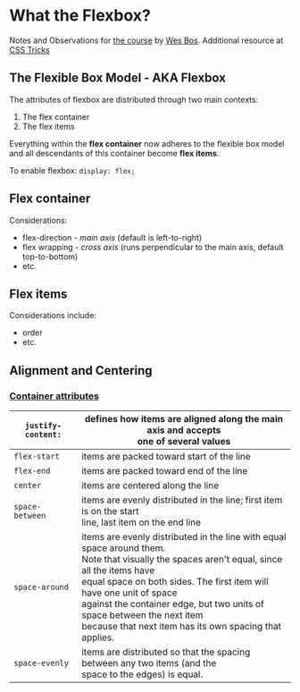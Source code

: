 # What the Flexbox?

Notes and Observations for [the course](https://flexbox.io/) by [Wes Bos](https://twitter.com/wesbos). Additional resource at [CSS Tricks](https://css-tricks.com/snippets/css/a-guide-to-flexbox/)

## The Flexible Box Model - AKA Flexbox
The attributes of flexbox are distributed through two main contexts:
1. The flex container
2. The flex items

Everything within the **flex container** now adheres to the flexible box model and all descendants of this
container become **flex items**.

To enable flexbox: `display: flex;`

## Flex container
Considerations:
* flex-direction - *main axis* (default is left-to-right)
* flex wrapping - *cross axis* (runs perpendicular to the main axis, default top-to-bottom)
* etc.

## Flex items
Considerations include:
* order
* etc.

## Alignment and Centering

### [Container attributes](https://css-tricks.com/snippets/css/a-guide-to-flexbox/)

| `justify-content:` | defines how items are aligned along the main axis and accepts <br>one of several values |
|---|---|
| `flex-start` | items are packed toward start of the line |
| `flex-end` | items are packed toward end of the line |
| `center` | items are centered along the line |
| `space-between` | items are evenly distributed in the line; first item is on the start<br> line, last item on the end line |
| `space-around` | items are evenly distributed in the line with equal space around them. <br> Note that visually the spaces aren't equal, since all the items have<br> equal space on both sides. The first item will have one unit of space<br> against the container edge, but two units of space between the next item<br> because that next item has its own spacing that applies. |
| `space-evenly` | items are distributed so that the spacing between any two items (and the<br> space to the edges) is equal. |
